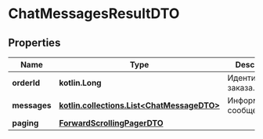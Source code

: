 
# ChatMessagesResultDTO

## Properties
| Name | Type | Description | Notes |
| ------------ | ------------- | ------------- | ------------- |
| **orderId** | **kotlin.Long** | Идентификатор заказа. |  |
| **messages** | [**kotlin.collections.List&lt;ChatMessageDTO&gt;**](ChatMessageDTO.md) | Информация о сообщениях. |  |
| **paging** | [**ForwardScrollingPagerDTO**](ForwardScrollingPagerDTO.md) |  |  [optional] |



